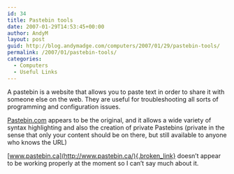 ```yaml
---
id: 34
title: Pastebin tools
date: 2007-01-29T14:53:45+00:00
author: AndyM
layout: post
guid: http://blog.andymadge.com/computers/2007/01/29/pastebin-tools/
permalink: /2007/01/pastebin-tools/
categories:
  - Computers
  - Useful Links
---
```

A pastebin is a website that allows you to paste text in order to share it with someone else on the web. They are useful for troubleshooting all sorts of programming and configuration issues.

[Pastebin.com](http://pastebin.com/) appears to be the original, and it allows a wide variety of syntax highlighting and also the creation of private Pastebins (private in the sense that only your content should be on there, but still available to anyone who knows the URL)

[www.pastebin.ca](http://www.pastebin.ca/){.broken_link} doesn&#8217;t appear to be working properly at the moment so I can&#8217;t say much about it.